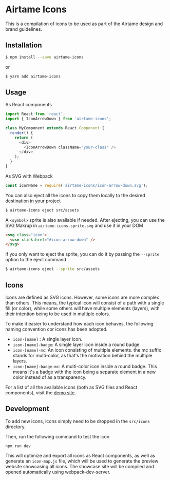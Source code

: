 # Airtame Icons

This is a compilation of icons to be used as part of the Airtame design and brand guidelines.

## Installation

```bash
$ npm install --save airtame-icons
```

or

```bash
$ yarn add airtame-icons
```

## Usage

As React components

```javascript
import React from 'react';
import { IconArrowDown } from 'airtame-icons';

class MyComponent extends React.Component {
  render() {
    return (
      <div>
        <IconArrowDown className="your-class" />
      </div>
    );
  }
}
```

As SVG with Webpack

```javascript
const iconName = require('airtame-icons/icon-arrow-down.svg');
```

You can also eject all the icons to copy them locally to the desired destination in your project

```bash
$ airtame-icons eject src/assets
```

A `<symbol>` sprite is also available if needed. After ejecting, you can use the SVG Makrup in `airtame-icons-sprite.svg` and use it in your DOM

```html
<svg class="icon">
  <use xlink:href="#icon-arrow-down" />
</svg>
```

If you only want to eject the sprite, you can do it by passing the `--sprite` option to the eject command

```bash
$ airtame-icons eject --sprite src/assets
```

## Icons

Icons are defined as SVG icons. However, some icons are more complex than others. This means, the typical icon will consist of a path with a single fill (or color), while some others will have multiple elements (layers), with their intention being to be used in multiple colors.

To make it easier to understand how each icon behaves, the following naming convention cor icons has been adopted.

* `icon-[name]` : A single layer icon.
* `icon-[name]-badge`: A single layer icon inside a round badge
* `icon-[name]-mc`: An icon consisting of multiple elements. the mc suffix stands for multi-color, as that's the motivation behind the multiple layers.
* `icon-[name]-badge-mc`: A multi-color icon inside a round badge. This means it's a badge with the icon being a separate element in a new color instead of as a transparency.

For a list of all the available icons (both as SVG files and React components), visit the [demo site](https://airtame.github.io/airtame-icons/).

## Development

To add new icons, icons simply need to be dropped in the `src/icons` directory.

Then, run the following command to test the icon

```
npm run dev
```

This will optimize and export all icons as React components, as well as generate an `icon-map.js` file, which will be used to generate the preview website showcasing all icons. The showcase site will be compiled and opened automatically using webpack-dev-server.
